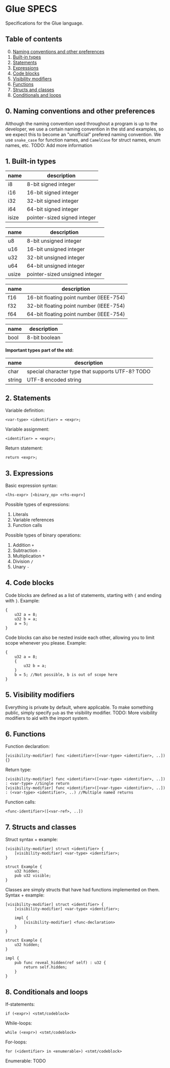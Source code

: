 # Glue SPECS
Specifications for the Glue language.

## Table of contents
0. [Naming conventions and other preferences](https://github.com/GlueLanguage/Glue/blob/main/SPECS.md#0-naming-conventions-and-other-preferences)
1. [Built-in types](https://github.com/GlueLanguage/Glue/blob/main/SPECS.md#1-built-in-types)
2. [Statements](https://github.com/GlueLanguage/Glue/blob/main/SPECS.md#2-statements)
3. [Expressions](https://github.com/GlueLanguage/Glue/blob/main/SPECS.md#3-expressions)
4. [Code blocks](https://github.com/GlueLanguage/Glue/blob/main/SPECS.md#4-code-blocks)
5. [Visibility modifiers](https://github.com/GlueLanguage/Glue/blob/main/SPECS.md#5-visibility-modifiers)
6. [Functions](https://github.com/GlueLanguage/Glue/blob/main/SPECS.md#6-functions)
7. [Structs and classes](https://github.com/GlueLanguage/Glue/blob/main/SPECS.md#7-structs-and-classes)
8. [Conditionals and loops](https://github.com/GlueLanguage/Glue/blob/main/SPECS.md#8-conditionals-and-loops)

## 0. Naming conventions and other preferences
Although the naming convention used throughout a program is up to the developer, we use a certain naming convention in the std and examples, so we expect this to become an "unofficial" prefered naming convention. We use `snake_case` for function names, and `CamelCase` for struct names, enum names, etc.
TODO: Add more information

## 1. Built-in types
name | description
-----|--------------
i8     | 8-bit signed integer
i16    | 16-bit signed integer
i32    | 32-bit signed integer
i64    | 64-bit signed integer
isize  | pointer-sized signed integer

name | description
-----|--------------
u8     | 8-bit unsigned integer
u16    | 16-bit unsigned integer
u32    | 32-bit unsigned integer
u64    | 64-bit unsigned integer
usize  | pointer-sized unsigned integer

name | description
-----|--------------
f16 | 16-bit floating point number (IEEE-754)
f32 | 32-bit floating point number (IEEE-754)
f64 | 64-bit floating point number (IEEE-754)

name | description
-----|--------------
bool | 8-bit boolean

**Important types part of the std:**

name | description
-----|--------------
char   | special character type that supports UTF-8? TODO
string | UTF-8 encoded string

## 2. Statements
Variable definition:
```
<var-type> <identifier> = <expr>;
```

Variable assignment:
```
<identifier> = <expr>;
```

Return statement:
```glue
return <expr>;
```

## 3. Expressions
Basic expression syntax:
```
<lhs-expr> [<binary_op> <rhs-expr>]
```

Possible types of expressions:
1. Literals
2. Variable references
3. Function calls

Possible types of binary operations:
1. Addition `+`
2. Subtraction `-`
3. Multiplication `*`
4. Division `/`
5. Unary `-`

## 4. Code blocks
Code blocks are defined as a list of statements, starting with `{` and ending with `}`.
Example:
```glue
{
	u32 a = 8;
	u32 b = a;
	a = 5;
}
```

Code blocks can also be nested inside each other, allowing you to limit scope whenever you please.
Example:
```glue
{
	u32 a = 8;
	{
		u32 b = a;
	}
	b = 5; //Not possible, b is out of scope here
}
```

## 5. Visibility modifiers
Everything is private by default, where applicable.
To make something public, simply specify `pub` as the visibility modifier.
TODO: More visibility modifiers to aid with the import system.

## 6. Functions
Function declaration:
```
[visibility-modifier] func <identifier>([<var-type> <identifier>, ..]) {}
```
Return type:
```
[visibility-modifier] func <identifier>([<var-type> <identifier>, ..]) : <var-type> //Single return
[visibility-modifier] func <identifier>([<var-type> <identifier>, ..]) : (<var-type> <identifier>, ..) //Multiple named returns
```

Function calls:
```
<func-identifier>([<var-ref>, ..])
```

## 7. Structs and classes
Struct syntax + example:
```
[visibility-modifier] struct <identifier> {
	[visibility-modifier] <var-type> <identifier>;
}
```

```glue
struct Example {
	u32 hidden;
	pub u32 visible;
}
```

Classes are simply structs that have had functions implemented on them. Syntax + example:
```
[visibility-modifier] struct <identifier> {
	[visibility-modifier] <var-type> <identifier>;

	impl {
		[visibility-modifier] <func-declaration>
	}
}
```

```glue
struct Example {
	u32 hidden;
}

impl {
	pub func reveal_hidden(ref self) : u32 {
		return self.hidden;
	}
}
```

## 8. Conditionals and loops
If-statements:
```
if (<expr>) <stmt/codeblock>
```

While-loops:
```
while (<expr>) <stmt/codeblock>
```

For-loops:
```
for (<identifier> in <enumerable>) <stmt/codeblock>
```

Enumerable: TODO
